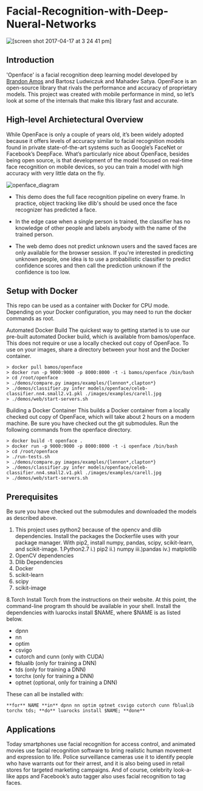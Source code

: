 # Facial-Recognition-with-Deep-Nueral-Networks 
![[screen shot 2017-04-17 at 3 24 41 pm]](https://user-images.githubusercontent.com/12654784/35335115-8f50c5a8-013a-11e8-8650-5ee8ae4a17a0.png?style=centerme)
## Introduction
'Openface' is a facial recognition deep learning model developed by [Brandon Amos](http://bamos.github.io) and Bartosz Ludwiczuk and Mahadev Satya. OpenFace is an open-source library that rivals the performance and accuracy of proprietary models. This project was created with mobile performance in mind, so let’s look at some of the internals that make this library fast and accurate.

## High-level Archietectural Overview
While OpenFace is only a couple of years old, it’s been widely adopted because it offers levels of accuracy similar to facial recognition models found in private state-of-the-art systems such as Google’s FaceNet or Facebook’s DeepFace. What’s particularly nice about OpenFace, besides being open source, is that development of the model focused on real-time face recognition on mobile devices, so you can train a model with high accuracy with very little data on the fly.

![openface_diagram](https://user-images.githubusercontent.com/12654784/52827213-d72db980-3091-11e9-9240-84648a7f958f.png)

* This demo does the full face recognition pipeline on every frame. In practice, object tracking like dlib's should be used once the face recognizer has predicted a face.

* In the edge case when a single person is trained, the classifier has no knowledge of other people and labels anybody with the name of the trained person.

* The web demo does not predict unknown users and the saved faces are only available for the browser session. If you're interested in predicting unknown people, one idea is to use a probabilistic classifier to predict confidence scores and then call the prediction unknown if the confidence is too low.

## Setup with Docker

This repo can be used as a container with Docker for CPU mode. Depending on your Docker configuration, you may need to run the docker commands as root.

Automated Docker Build
The quickest way to getting started is to use our pre-built automated Docker build, which is available from bamos/openface. This does not require or use a locally checked out copy of OpenFace. To use on your images, share a directory between your host and the Docker container.

```
> docker pull bamos/openface
> docker run -p 9000:9000 -p 8000:8000 -t -i bamos/openface /bin/bash
> cd /root/openface
> ./demos/compare.py images/examples/{lennon*,clapton*}
> ./demos/classifier.py infer models/openface/celeb-classifier.nn4.small2.v1.pkl ./images/examples/carell.jpg
> ./demos/web/start-servers.sh
```

Building a Docker Container
This builds a Docker container from a locally checked out copy of OpenFace, which will take about 2 hours on a modern machine. Be sure you have checked out the git submodules. Run the following commands from the openface directory.

```
> docker build -t openface .
> docker run -p 9000:9000 -p 8000:8000 -t -i openface /bin/bash
> cd /root/openface
> ./run-tests.sh
> ./demos/compare.py images/examples/{lennon*,clapton*}
> ./demos/classifier.py infer models/openface/celeb-classifier.nn4.small2.v1.pkl ./images/examples/carell.jpg
> ./demos/web/start-servers.sh
```

## Prerequisites

Be sure you have checked out the submodules and downloaded the models as described above.

1. This project uses python2 because of the opencv and dlib dependencies. Install the packages the Dockerfile uses with your package manager. With pip2, install numpy, pandas, scipy, scikit-learn, and scikit-image.
1.Python2.7 
  i.)  pip2
  ii.) numpy
  iii.)pandas
  iv.) matplotlib
2. OpenCV dependencies 
3. Dlib Dependencies
4. Docker
5. scikit-learn
6. scipy
7. scikit-image

8.Torch
Install Torch from the instructions on their website. At this point, the command-line program th should be available in your shell. Install the dependencies with luarocks install $NAME, where $NAME is as listed below.

* dpnn
* nn
* optim
* csvigo
* cutorch and cunn (only with CUDA)
* fblualib (only for training a DNN)
* tds (only for training a DNN)
* torchx (only for training a DNN)
* optnet (optional, only for training a DNN)

These can all be installed with:
```
**for** NAME **in** dpnn nn optim optnet csvigo cutorch cunn fblualib torchx tds; **do** luarocks install $NAME; **done**
```

## Applications

Today smartphones use facial recognition for access control, and animated movies use facial recognition software to bring realistic human movement and expression to life. Police surveillance cameras use it to identify people who have warrants out for their arrest, and it is also being used in retail stores for targeted marketing campaigns. And of course, celebrity look-a-like apps and Facebook’s auto tagger also uses facial recognition to tag faces.
